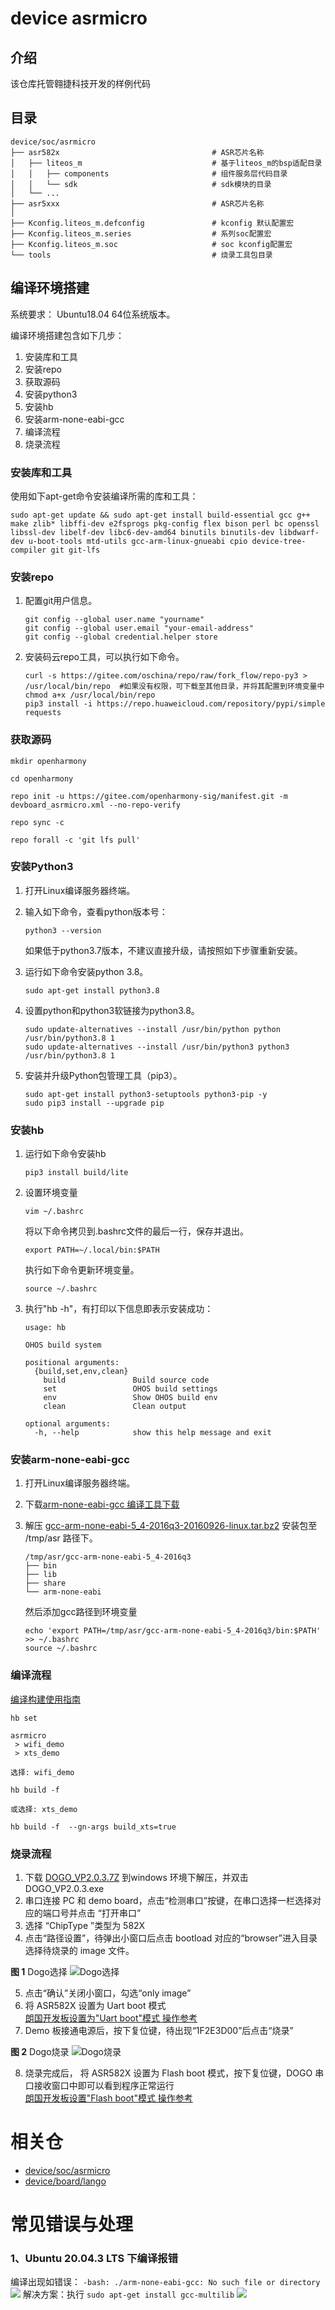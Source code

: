 # device asrmicro
## 介绍

该仓库托管翱捷科技开发的样例代码

## 目录
```
device/soc/asrmicro
├── asr582x                                  # ASR芯片名称
│   ├── liteos_m                             # 基于liteos_m的bsp适配目录
│   │   ├── components                       # 组件服务层代码目录
│   │   └── sdk                              # sdk模块的目录
│   └── ...
├── asr5xxx                                  # ASR芯片名称
│
├── Kconfig.liteos_m.defconfig               # kconfig 默认配置宏
├── Kconfig.liteos_m.series                  # 系列soc配置宏
├── Kconfig.liteos_m.soc                     # soc kconfig配置宏
└── tools                                    # 烧录工具包目录
```
## 编译环境搭建

系统要求： Ubuntu18.04 64位系统版本。

编译环境搭建包含如下几步：

1. 安装库和工具
2. 安装repo
3. 获取源码
4. 安装python3
5. 安装hb
6. 安装arm-none-eabi-gcc
7. 编译流程
8. 烧录流程

### 安装库和工具

使用如下apt-get命令安装编译所需的库和工具：
```
sudo apt-get update && sudo apt-get install build-essential gcc g++ make zlib* libffi-dev e2fsprogs pkg-config flex bison perl bc openssl libssl-dev libelf-dev libc6-dev-amd64 binutils binutils-dev libdwarf-dev u-boot-tools mtd-utils gcc-arm-linux-gnueabi cpio device-tree-compiler git git-lfs
```
### 安装repo
1.  配置git用户信息。

    ```
    git config --global user.name "yourname"
    git config --global user.email "your-email-address"
    git config --global credential.helper store
    ```

2.  安装码云repo工具，可以执行如下命令。

    ```
    curl -s https://gitee.com/oschina/repo/raw/fork_flow/repo-py3 > /usr/local/bin/repo  #如果没有权限，可下载至其他目录，并将其配置到环境变量中
    chmod a+x /usr/local/bin/repo
    pip3 install -i https://repo.huaweicloud.com/repository/pypi/simple requests
    ```

### 获取源码

```shell
mkdir openharmony

cd openharmony

repo init -u https://gitee.com/openharmony-sig/manifest.git -m devboard_asrmicro.xml --no-repo-verify

repo sync -c

repo forall -c 'git lfs pull'
```

### 安装Python3

1. 打开Linux编译服务器终端。
2. 输入如下命令，查看python版本号：

   ```
   python3 --version
   ```

   如果低于python3.7版本，不建议直接升级，请按照如下步骤重新安装。

3. 运行如下命令安装python 3.8。

   ```
   sudo apt-get install python3.8
   ```
4. 设置python和python3软链接为python3.8。
   ```
   sudo update-alternatives --install /usr/bin/python python /usr/bin/python3.8 1
   sudo update-alternatives --install /usr/bin/python3 python3 /usr/bin/python3.8 1
   ```
5. 安装并升级Python包管理工具（pip3）。

     ```
     sudo apt-get install python3-setuptools python3-pip -y
     sudo pip3 install --upgrade pip
     ```

### 安装hb

1. 运行如下命令安装hb

   ```
   pip3 install build/lite
   ```
2. 设置环境变量

   ```
   vim ~/.bashrc
   ```

   将以下命令拷贝到.bashrc文件的最后一行，保存并退出。

   ```
   export PATH=~/.local/bin:$PATH
   ```

   执行如下命令更新环境变量。

   ```
   source ~/.bashrc
   ```
3. 执行"hb -h"，有打印以下信息即表示安装成功：

   ```
   usage: hb

   OHOS build system

   positional arguments:
     {build,set,env,clean}
       build               Build source code
       set                 OHOS build settings
       env                 Show OHOS build env
       clean               Clean output

   optional arguments:
     -h, --help            show this help message and exit
   ```

### 安装arm-none-eabi-gcc

1. 打开Linux编译服务器终端。
2. 下载[arm-none-eabi-gcc 编译工具下载](https://armkeil.blob.core.windows.net/developer//sitecore/shell/-/media/Files/downloads/gnu-rm/5_4-2016q3/gcc-arm-none-eabi-5_4-2016q3-20160926-linux,-d-,tar.bz2)


3. 解压 [gcc-arm-none-eabi-5_4-2016q3-20160926-linux.tar.bz2](https://armkeil.blob.core.windows.net/developer//sitecore/shell/-/media/Files/downloads/gnu-rm/5_4-2016q3/gcc-arm-none-eabi-5_4-2016q3-20160926-linux,-d-,tar.bz2) 安装包至 /tmp/asr 路径下。

   ```
   /tmp/asr/gcc-arm-none-eabi-5_4-2016q3
   ├── bin
   ├── lib
   ├── share
   └── arm-none-eabi
   ```
   然后添加gcc路径到环境变量
   ```
   echo 'export PATH=/tmp/asr/gcc-arm-none-eabi-5_4-2016q3/bin:$PATH'  >> ~/.bashrc
   source ~/.bashrc
   ```
   
### 编译流程

[编译构建使用指南](https://gitee.com/openharmony/docs/blob/master/zh-cn/device-dev/subsystems/subsys-build-mini-lite.md)

```shell
hb set

asrmicro
 > wifi_demo
 > xts_demo

选择: wifi_demo

hb build -f

或选择: xts_demo

hb build -f  --gn-args build_xts=true
```

### 烧录流程

1. 下载 [DOGO_VP2.0.3.7Z](https://gitee.com/lango-tech_0/tools/blob/master/DOGO_VP2.0.3.7z) 到windows 环境下解压，并双击 DOGO_VP2.0.3.exe
2. 串口连接 PC 和 demo board，点击“检测串口”按键，在串口选择一栏选择对应的端口号并点击 “打开串口”
3. 选择 “ChipType ”类型为 582X
4. 点击“路径设置”，待弹出小窗口后点击 bootload 对应的“browser”进入目录选择待烧录的
image 文件。

**图 1**  Dogo选择 
![](tools/figure/dogo1.png "Dogo选择")

5. 点击“确认”关闭小窗口，勾选“only image”
6. 将 ASR582X 设置为 Uart boot 模式  
[朗国开发板设置为"Uart boot"模式 操作参考](https://gitee.com/openharmony-sig/device_board_lango#3-%E8%BF%9B%E5%85%A5%E7%83%A7%E5%BD%95%E6%A8%A1%E5%BC%8F-uart-boot-%E6%A8%A1%E5%BC%8F)  
7. Demo 板接通电源后，按下复位键，待出现“1F2E3D00”后点击“烧录”

**图 2**  Dogo烧录
![](tools/figure/dogo2.png "Dogo烧录")

8. 烧录完成后， 将 ASR582X 设置为 Flash boot 模式，按下复位键，DOGO 串口接收窗口中即可以看到程序正常运行  
[朗国开发板设置"Flash boot"模式 操作参考](https://gitee.com/openharmony-sig/device_board_lango#5-%E9%80%80%E5%87%BA%E7%83%A7%E5%BD%95%E6%A8%A1%E5%BC%8F-%E8%BF%9B%E5%85%A5flash-boot-%E6%A8%A1%E5%BC%8F)

# 相关仓

* [device/soc/asrmicro](https://gitee.com/openharmony-sig/device_soc_asrmicro)  
* [device/board/lango](https://gitee.com/openharmony-sig/device_board_lango)

# 常见错误与处理
### 1、Ubuntu 20.04.3 LTS 下编译报错  
   编译出现如错误：
   ```-bash: ./arm-none-eabi-gcc: No such file or directory```  
   ![](https://images.gitee.com/uploads/images/2022/0126/000048_12ac75f9_5416512.png)
   解决方案：执行 ```sudo apt-get install gcc-multilib```
   ![](https://images.gitee.com/uploads/images/2022/0126/000143_1bfb1e31_5416512.png)  

